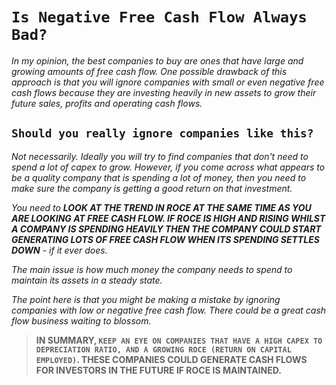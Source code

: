 # `Is Negative Free Cash Flow Always Bad?`


*In my opinion, the best companies to buy are ones that have large and growing amounts of free cash flow. One possible drawback of this approach is that you will ignore companies with small or even negative free cash flows because they are investing heavily in new assets to grow their future sales, profits and operating cash flows.*


## `Should you really ignore companies like this?`


*Not necessarily. Ideally you will try to find companies that don't need to spend a lot of capex to grow. However, if you come across what appears to be a quality company that is spending a lot of money, then you need to make sure the company is getting a good return on that investment.*

*You need to ***LOOK AT THE TREND IN ROCE AT THE SAME TIME AS YOU ARE LOOKING AT FREE CASH FLOW. IF ROCE IS HIGH AND RISING WHILST A COMPANY IS SPENDING HEAVILY THEN THE COMPANY COULD START GENERATING LOTS OF FREE CASH FLOW WHEN ITS SPENDING SETTLES DOWN*** - if it ever does.*

*The main issue is how much money the company needs to spend to maintain its assets in a steady state.*

*The point here is that you might be making a mistake by ignoring companies with low or negative free cash flow. There could be a great cash flow business waiting to blossom.*


> **IN SUMMARY, `KEEP AN EYE ON COMPANIES THAT HAVE A HIGH CAPEX TO DEPRECIATION RATIO, AND A GROWING ROCE (RETURN ON CAPITAL EMPLOYED)`. THESE COMPANIES COULD GENERATE CASH FLOWS FOR INVESTORS IN THE FUTURE IF ROCE IS MAINTAINED.**